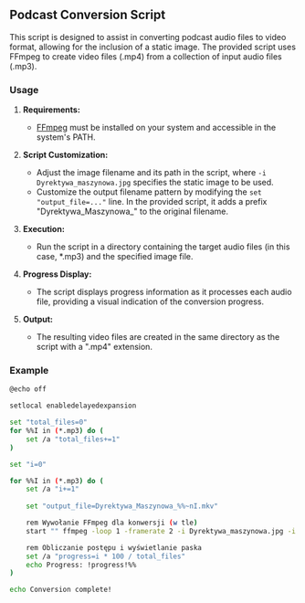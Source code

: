 ## Podcast Conversion Script

This script is designed to assist in converting podcast audio files to video format, allowing for the inclusion of a static image. The provided script uses FFmpeg to create video files (.mp4) from a collection of input audio files (.mp3).

### Usage

1. **Requirements:**
   - [FFmpeg](https://ffmpeg.org/download.html) must be installed on your system and accessible in the system's PATH.

2. **Script Customization:**
   - Adjust the image filename and its path in the script, where `-i Dyrektywa_maszynowa.jpg` specifies the static image to be used.
   - Customize the output filename pattern by modifying the `set "output_file=..."` line. In the provided script, it adds a prefix "Dyrektywa_Maszynowa_" to the original filename.

3. **Execution:**
   - Run the script in a directory containing the target audio files (in this case, *.mp3) and the specified image file.

4. **Progress Display:**
   - The script displays progress information as it processes each audio file, providing a visual indication of the conversion progress.

5. **Output:**
   - The resulting video files are created in the same directory as the script with a ".mp4" extension.

### Example
```bash
@echo off

setlocal enabledelayedexpansion

set "total_files=0"
for %%I in (*.mp3) do (
    set /a "total_files+=1"
)

set "i=0"

for %%I in (*.mp3) do (
    set /a "i+=1"
    
    set "output_file=Dyrektywa_Maszynowa_%%~nI.mkv"

    rem Wywołanie FFmpeg dla konwersji (w tle)
    start "" ffmpeg -loop 1 -framerate 2 -i Dyrektywa_maszynowa.jpg -i "%%I" -c:a libx264 -preset medium -tune stillimage -crf 18 -c:a copy -shortest -pix_fmt yuv420p "!output_file!"

    rem Obliczanie postępu i wyświetlanie paska
    set /a "progress=i * 100 / total_files"
    echo Progress: !progress!%%
)

echo Conversion complete!

